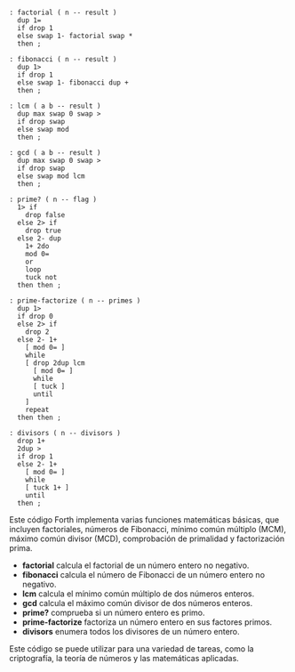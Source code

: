 ```forth

: factorial ( n -- result )
  dup 1=
  if drop 1
  else swap 1- factorial swap *
  then ;

: fibonacci ( n -- result )
  dup 1>
  if drop 1
  else swap 1- fibonacci dup +
  then ;

: lcm ( a b -- result )
  dup max swap 0 swap >
  if drop swap
  else swap mod
  then ;

: gcd ( a b -- result )
  dup max swap 0 swap >
  if drop swap
  else swap mod lcm
  then ;

: prime? ( n -- flag )
  1> if
    drop false
  else 2> if
    drop true
  else 2- dup
    1+ 2do
    mod 0=
    or
    loop
    tuck not
  then then ;

: prime-factorize ( n -- primes )
  dup 1>
  if drop 0
  else 2> if
    drop 2
  else 2- 1+
    [ mod 0= ]
    while
    [ drop 2dup lcm
      [ mod 0= ]
      while
      [ tuck ]
      until
    ]
    repeat
  then then ;

: divisors ( n -- divisors )
  drop 1+
  2dup >
  if drop 1
  else 2- 1+
    [ mod 0= ]
    while
    [ tuck 1+ ]
    until
  then ;
```

Este código Forth implementa varias funciones matemáticas básicas, que incluyen factoriales, números de Fibonacci, mínimo común múltiplo (MCM), máximo común divisor (MCD), comprobación de primalidad y factorización prima.

* **factorial** calcula el factorial de un número entero no negativo.
* **fibonacci** calcula el número de Fibonacci de un número entero no negativo.
* **lcm** calcula el mínimo común múltiplo de dos números enteros.
* **gcd** calcula el máximo común divisor de dos números enteros.
* **prime?** comprueba si un número entero es primo.
* **prime-factorize** factoriza un número entero en sus factores primos.
* **divisors** enumera todos los divisores de un número entero.

Este código se puede utilizar para una variedad de tareas, como la criptografía, la teoría de números y las matemáticas aplicadas.
